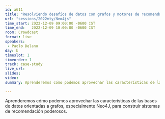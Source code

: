 ```yaml
---
id: a611
title: "Resolviendo desafíos de datos con grafos y motores de recomendación por Neo4j"
url: "sessions/2022mty/Neo4js"
time_start: 2022-12-09 09:00:00 -0600 CST
time_end:   2022-12-09 10:00:00 -0600 CST
room: Crowdcast
format: live
speakers:
 - Paolo Delano
day: b
timeslot: 1
timeorder: 1
track: case-study
live_url: 
slides: 
video: 
summary: Aprenderemos cómo podemos aprovechar las características de las bases de datos orientadas a grafos, especialmente Neo4J, para construir sistemas de recomendación poderosos.

---
```


Aprenderemos cómo podemos aprovechar las características de las bases de datos orientadas a grafos, especialmente Neo4J, para construir sistemas de recomendación poderosos.
